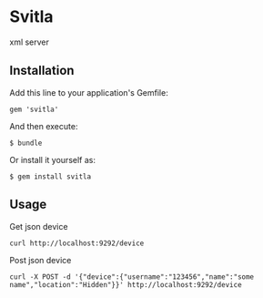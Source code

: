 # Svitla

xml server

## Installation

Add this line to your application's Gemfile:

    gem 'svitla'

And then execute:

    $ bundle

Or install it yourself as:

    $ gem install svitla

## Usage

Get json device

    curl http://localhost:9292/device

Post json device

    curl -X POST -d '{"device":{"username":"123456","name":"some name","location":"Hidden"}}' http://localhost:9292/device
